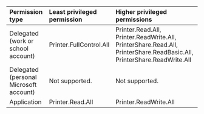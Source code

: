 |Permission type|Least privileged permission|Higher privileged permissions|
|:---|:---|:---|
|Delegated (work or school account)|Printer.FullControl.All|Printer.Read.All, Printer.ReadWrite.All, PrinterShare.Read.All, PrinterShare.ReadBasic.All, PrinterShare.ReadWrite.All|
|Delegated (personal Microsoft account)|Not supported.|Not supported.|
|Application|Printer.Read.All|Printer.ReadWrite.All|

